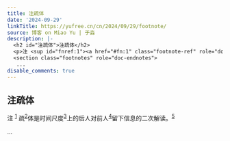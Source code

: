 ```yaml
---
title: 注疏体
date: '2024-09-29'
linkTitle: https://yufree.cn/cn/2024/09/29/footnote/
source: 博客 on Miao Yu | 于淼
description: |-
  <h2 id="注疏体">注疏体</h2>
  <p>注 <sup id="fnref:1"><a href="#fn:1" class="footnote-ref" role="doc-noteref">1</a></sup> 疏<sup id="fnref:2"><a href="#fn:2" class="footnote-ref" role="doc-noteref">2</a></sup>体是时间尺度<sup id="fnref:3"><a href="#fn:3" class="footnote-ref" role="doc-noteref">3</a></sup>上的后人对前人<sup id="fnref:4"><a href="#fn:4" class="footnote-ref" role="doc-noteref">4</a></sup>留下信息的二次解读。<sup id="fnref:5"><a href="#fn:5" class="footnote-ref" role="doc-noteref">5</a></sup></p>
  <section class="footnotes" role="doc-endnotes">
   ...
disable_comments: true
---
```

<h2 id="注疏体">注疏体</h2>
<p>注 <sup id="fnref:1"><a href="#fn:1" class="footnote-ref" role="doc-noteref">1</a></sup> 疏<sup id="fnref:2"><a href="#fn:2" class="footnote-ref" role="doc-noteref">2</a></sup>体是时间尺度<sup id="fnref:3"><a href="#fn:3" class="footnote-ref" role="doc-noteref">3</a></sup>上的后人对前人<sup id="fnref:4"><a href="#fn:4" class="footnote-ref" role="doc-noteref">4</a></sup>留下信息的二次解读。<sup id="fnref:5"><a href="#fn:5" class="footnote-ref" role="doc-noteref">5</a></sup></p>
<section class="footnotes" role="doc-endnotes">
 ...